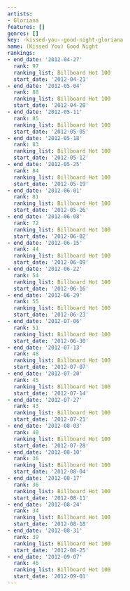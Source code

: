 ```yaml
---
artists:
- Gloriana
features: []
genres: []
key: -kissed-you--good-night-gloriana
name: (Kissed You) Good Night
rankings:
- end_date: '2012-04-27'
  rank: 97
  ranking_list: Billboard Hot 100
  start_date: '2012-04-21'
- end_date: '2012-05-04'
  rank: 88
  ranking_list: Billboard Hot 100
  start_date: '2012-04-28'
- end_date: '2012-05-11'
  rank: 85
  ranking_list: Billboard Hot 100
  start_date: '2012-05-05'
- end_date: '2012-05-18'
  rank: 83
  ranking_list: Billboard Hot 100
  start_date: '2012-05-12'
- end_date: '2012-05-25'
  rank: 84
  ranking_list: Billboard Hot 100
  start_date: '2012-05-19'
- end_date: '2012-06-01'
  rank: 81
  ranking_list: Billboard Hot 100
  start_date: '2012-05-26'
- end_date: '2012-06-08'
  rank: 72
  ranking_list: Billboard Hot 100
  start_date: '2012-06-02'
- end_date: '2012-06-15'
  rank: 44
  ranking_list: Billboard Hot 100
  start_date: '2012-06-09'
- end_date: '2012-06-22'
  rank: 54
  ranking_list: Billboard Hot 100
  start_date: '2012-06-16'
- end_date: '2012-06-29'
  rank: 55
  ranking_list: Billboard Hot 100
  start_date: '2012-06-23'
- end_date: '2012-07-06'
  rank: 51
  ranking_list: Billboard Hot 100
  start_date: '2012-06-30'
- end_date: '2012-07-13'
  rank: 48
  ranking_list: Billboard Hot 100
  start_date: '2012-07-07'
- end_date: '2012-07-20'
  rank: 45
  ranking_list: Billboard Hot 100
  start_date: '2012-07-14'
- end_date: '2012-07-27'
  rank: 43
  ranking_list: Billboard Hot 100
  start_date: '2012-07-21'
- end_date: '2012-08-03'
  rank: 40
  ranking_list: Billboard Hot 100
  start_date: '2012-07-28'
- end_date: '2012-08-10'
  rank: 36
  ranking_list: Billboard Hot 100
  start_date: '2012-08-04'
- end_date: '2012-08-17'
  rank: 36
  ranking_list: Billboard Hot 100
  start_date: '2012-08-11'
- end_date: '2012-08-24'
  rank: 34
  ranking_list: Billboard Hot 100
  start_date: '2012-08-18'
- end_date: '2012-08-31'
  rank: 39
  ranking_list: Billboard Hot 100
  start_date: '2012-08-25'
- end_date: '2012-09-07'
  rank: 46
  ranking_list: Billboard Hot 100
  start_date: '2012-09-01'
---
```


